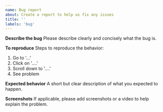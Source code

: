 ```yaml
---
name: Bug report
about: Create a report to help us fix any issues
title: ''
labels: 'bug'
---
```


**Describe the bug**
Please describe clearly and concisely what the bug is.

**To reproduce**
Steps to reproduce the behavior:
1. Go to '...'
2. Click on '....'
3. Scroll down to '....'
4. See problem

**Expected behavior**
A short but clear description of what you expected to happen.

**Screenshots**
If applicable, please add screenshots or a video to help explain the problem.